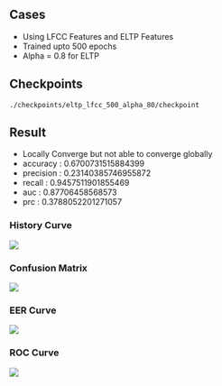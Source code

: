 
## Cases 
- Using LFCC Features and ELTP Features
- Trained upto 500 epochs
- Alpha = 0.8 for ELTP


## Checkpoints 
```./checkpoints/eltp_lfcc_500_alpha_80/checkpoint```

## Result
- Locally Converge but not able to converge globally
- accuracy :  0.6700731515884399
- precision :  0.23140385746955872
- recall :  0.9457511901855469
- auc :  0.87706458568573
- prc :  0.3788052201271057

### History Curve
![](history_curve.png)


### Confusion Matrix 
![](confusion_matrix.png)


### EER Curve 
![](EER_Curve.png)


### ROC Curve
![](ROC_curve.png)
